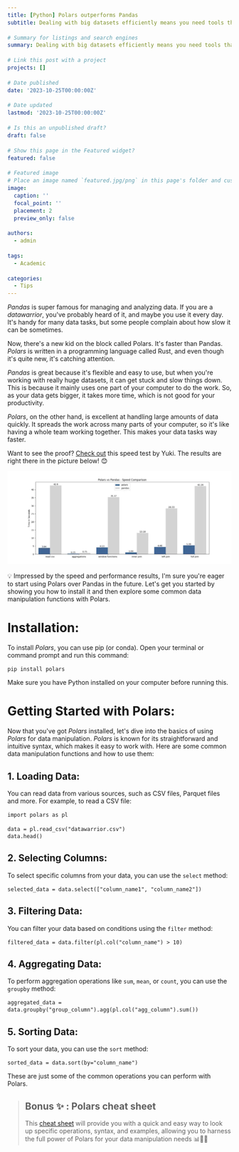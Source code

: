 ```yaml
---
title: [Python] Polars outperforms Pandas
subtitle: Dealing with big datasets efficiently means you need tools that can do calculations quickly and make operations work better. That's where Polars steps in. Polars is a strong open-source tool made for doing data tasks really fast and well in Python.

# Summary for listings and search engines
summary: Dealing with big datasets efficiently means you need tools that can do calculations quickly and make operations work better. That's where Polars steps in. Polars is a strong open-source tool made for doing data tasks really fast and well in Python.

# Link this post with a project
projects: []

# Date published
date: '2023-10-25T00:00:00Z'

# Date updated
lastmod: '2023-10-25T00:00:00Z'

# Is this an unpublished draft?
draft: false

# Show this page in the Featured widget?
featured: false

# Featured image
# Place an image named `featured.jpg/png` in this page's folder and customize its options here.
image:
  caption: ''
  focal_point: ''
  placement: 2
  preview_only: false

authors:
  - admin

tags:
  - Academic

categories:
  - Tips
---
```


*Pandas* is super famous for managing and analyzing data. If you are a *datawarrior*, you've probably heard of it, and maybe you use it every day. It's handy for many data tasks, but some people complain about how slow it can be sometimes.

Now, there's a new kid on the block called Polars. It's faster than Pandas. *Polars* is written in a programming language called Rust, and even though it's quite new, it's catching attention.

*Pandas* is great because it's flexible and easy to use, but when you're working with really huge datasets, it can get stuck and slow things down. This is because it mainly uses one part of your computer to do the work. So, as your data gets bigger, it takes more time, which is not good for your productivity.

*Polars*, on the other hand, is excellent at handling large amounts of data quickly. It spreads the work across many parts of your computer, so it's like having a whole team working together. This makes your data tasks way faster.

Want to see the proof?  [Check out](https://stuffbyyuki.com/pandas-vs-polars-speed-comparison/?utm_content=cmp-true) this speed test by Yuki. The results are right there in the picture below! 😊

![Pandas vs Polars](benchmark.png)

💡 Impressed by the speed and performance results, I'm sure you're eager to start using Polars over Pandas in the future. Let's get you started by showing you how to install it and then explore some common data manipulation functions with Polars.

# Installation:
To install *Polars*, you can use pip (or conda). Open your terminal or command prompt and run this command:
```shell
pip install polars
```
Make sure you have Python installed on your computer before running this.

# Getting Started with Polars:

Now that you've got *Polars* installed, let's dive into the basics of using *Polars* for data manipulation. *Polars* is known for its straightforward and intuitive syntax, which makes it easy to work with. Here are some common data manipulation functions and how to use them:
## 1. Loading Data:
You can read data from various sources, such as CSV files, Parquet files and more. For example, to read a CSV file:
```shell
import polars as pl

data = pl.read_csv("datawarrior.csv")
data.head()
```
## 2. Selecting Columns:

To select specific columns from your data, you can use the `select` method:
```shell
selected_data = data.select(["column_name1", "column_name2"])
```
## 3. Filtering Data:

You can filter your data based on conditions using the `filter` method:
```shell
filtered_data = data.filter(pl.col("column_name") > 10)
```
## 4. Aggregating Data:

To perform aggregation operations like `sum`, `mean`, or `count`, you can use the `groupby` method:
```shell
aggregated_data = data.groupby("group_column").agg(pl.col("agg_column").sum())
```
## 5. Sorting Data:

To sort your data, you can use the `sort` method:
```shell
sorted_data = data.sort(by="column_name")
```

These are just some of the common operations you can perform with Polars. 

> ## Bonus ✨ : Polars cheat sheet
> This [cheat sheet](https://franzdiebold.github.io/polars-cheat-sheet/Polars_cheat_sheet.pdf) will provide you with a quick and easy way to look up specific operations, syntax, and examples, allowing you to harness the full power of Polars for your data manipulation needs 📊🚀😊

